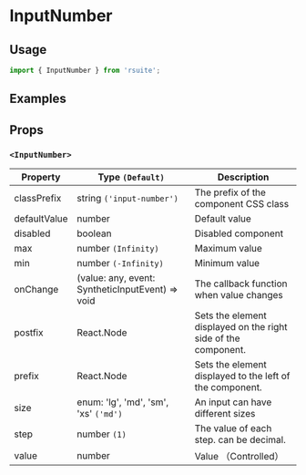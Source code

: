 # InputNumber

## Usage

```js
import { InputNumber } from 'rsuite';
```

## Examples

<!--{demo}-->

## Props

### `<InputNumber>`

| Property     | Type `(Default)`                                                   | Description                                                    |
| ------------ | ------------------------------------------------------------------ | -------------------------------------------------------------- |
| classPrefix  | string `('input-number')`                                          | The prefix of the component CSS class                          |
| defaultValue | number                                                             | Default value                                                  |
| disabled     | boolean                                                            | Disabled component                                             |
| max          | number `(Infinity)`                                                | Maximum value                                                  |
| min          | number `(-Infinity)`                                               | Minimum value                                                  |
| onChange     | (value: any, event: SyntheticInputEvent<HTMLInputElement>) => void | The callback function when value changes                       |
| postfix      | React.Node                                                         | Sets the element displayed on the right side of the component. |
| prefix       | React.Node                                                         | Sets the element displayed to the left of the component.       |
| size         | enum: 'lg', 'md', 'sm', 'xs' `('md')`                              | An input can have different sizes                              |
| step         | number `(1)`                                                       | The value of each step. can be decimal.                        |
| value        | number                                                             | Value （Controlled）                                           |
